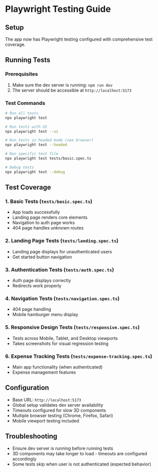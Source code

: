 # Playwright Testing Guide

## Setup
The app now has Playwright testing configured with comprehensive test coverage.

## Running Tests

### Prerequisites
1. Make sure the dev server is running: `npm run dev`
2. The server should be accessible at `http://localhost:5173`

### Test Commands
```bash
# Run all tests
npx playwright test

# Run tests with UI
npx playwright test --ui

# Run tests in headed mode (see browser)
npx playwright test --headed

# Run specific test file
npx playwright test tests/basic.spec.ts

# Debug tests
npx playwright test --debug
```

## Test Coverage

### 1. Basic Tests (`tests/basic.spec.ts`)
- App loads successfully
- Landing page renders core elements
- Navigation to auth page works
- 404 page handles unknown routes

### 2. Landing Page Tests (`tests/landing.spec.ts`)
- Landing page displays for unauthenticated users
- Get started button navigation

### 3. Authentication Tests (`tests/auth.spec.ts`)
- Auth page displays correctly
- Redirects work properly

### 4. Navigation Tests (`tests/navigation.spec.ts`)
- 404 page handling
- Mobile hamburger menu display

### 5. Responsive Design Tests (`tests/responsive.spec.ts`)
- Tests across Mobile, Tablet, and Desktop viewports
- Takes screenshots for visual regression testing

### 6. Expense Tracking Tests (`tests/expense-tracking.spec.ts`)
- Main app functionality (when authenticated)
- Expense management features

## Configuration
- Base URL: `http://localhost:5173`
- Global setup validates dev server availability
- Timeouts configured for slow 3D components
- Multiple browser testing (Chrome, Firefox, Safari)
- Mobile viewport testing included

## Troubleshooting
- Ensure dev server is running before running tests
- 3D components may take longer to load - timeouts are configured accordingly
- Some tests skip when user is not authenticated (expected behavior)